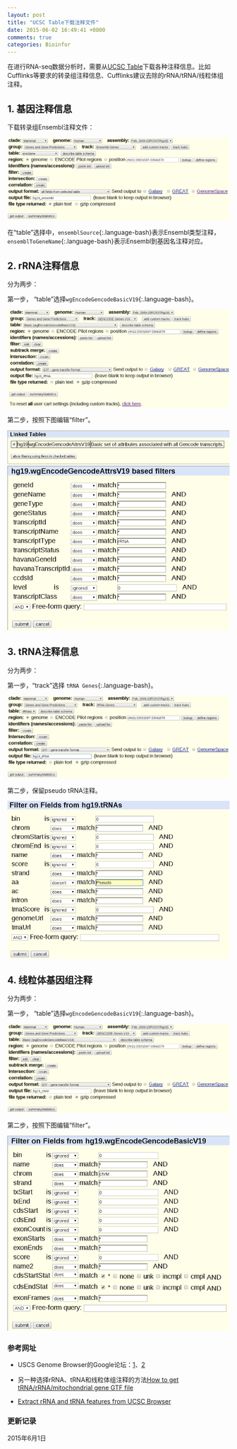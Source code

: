 ```yaml
---
layout: post
title: "UCSC Table下载注释文件"
date: 2015-06-02 16:49:41 +0800
comments: true
categories: Bioinfor
---
```


在进行RNA-seq数据分析时，需要从[UCSC Table](http://genome.ucsc.edu/cgi-bin/hgTables)下载各种注释信息。比如Cufflinks等要求的转录组注释信息、Cufflinks建议去除的rRNA/tRNA/线粒体组注释。

## 1. 基因注释信息 ##

下载转录组Ensembl注释文件：

<img src="/images/hg19_ensembl.png" title="image" alt="UCSC下载Ensembl注释">

<!--more-->

在“table”选择中，`ensemblSource`{:.language-bash}表示Ensembl类型注释，`ensemblToGeneName`{:.language-bash}表示Ensembl到基因名注释对应。

## 2. rRNA注释信息 ##

分为两步：

第一步， “table”选择`wgEncodeGencodeBasicV19`{:.language-bash}。

<img src="/images/hg19_rRNA.png" title="image" alt="UCSC下载rRNA注释">

第二步，按照下图编辑“filter”。

<img src="/images/hg19_rRNA_maskTable.png" title="image" alt="UCSC下载rRNA注释Table">

<img src="/images/hg19_rRNA_mask.png" title="image" alt="UCSC下载rRNA注释筛选">


## 3. tRNA注释信息 ##

分为两步：

第一步，“track”选择 `tRNA Genes`{:.language-bash}。

<img src="/images/hg19_tRNA.png" title="image" alt="UCSC下载tRNA注释">

第二步，保留pseudo tRNA注释。

<img src="/images/hg19_tRNA_mask.png" title="image" alt="UCSC下载tRNA注释">


## 4. 线粒体基因组注释 ##

分为两步：

第一步， “table”选择`wgEncodeGencodeBasicV19`{:.language-bash}。

<img src="/images/hg19_chrM.png" title="image" alt="UCSC下载chrM注释">

第二步，按照下图编辑“filter”。

<img src="/images/hg19_chrM_mask.png" title="image" alt="UCSC下载chrM注释筛选">






### 参考网址 ###

* USCS Genome Browser的Google论坛：[1](https://groups.google.com/a/soe.ucsc.edu/forum/#!topic/genome/IL_aeOuPYU0)、[2](https://groups.google.com/a/soe.ucsc.edu/forum/#!msg/genome/jSAY8w1JVVo/P6lk4OJzDNEJ) 

* 另一种选择rRNA、tRNA和线粒体组注释的方法[How to get tRNA/rRNA/mitochondrial gene GTF file](http://onetipperday.blogspot.tw/2012/08/how-to-get-trnarrnamitochondrial-gene.html)

* [Extract rRNA and tRNA features from UCSC Browser](http://webappl.blogspot.tw/2015/02/extract-rrna-and-trna-features-from.html) 


### 更新记录 ###

2015年6月1日








